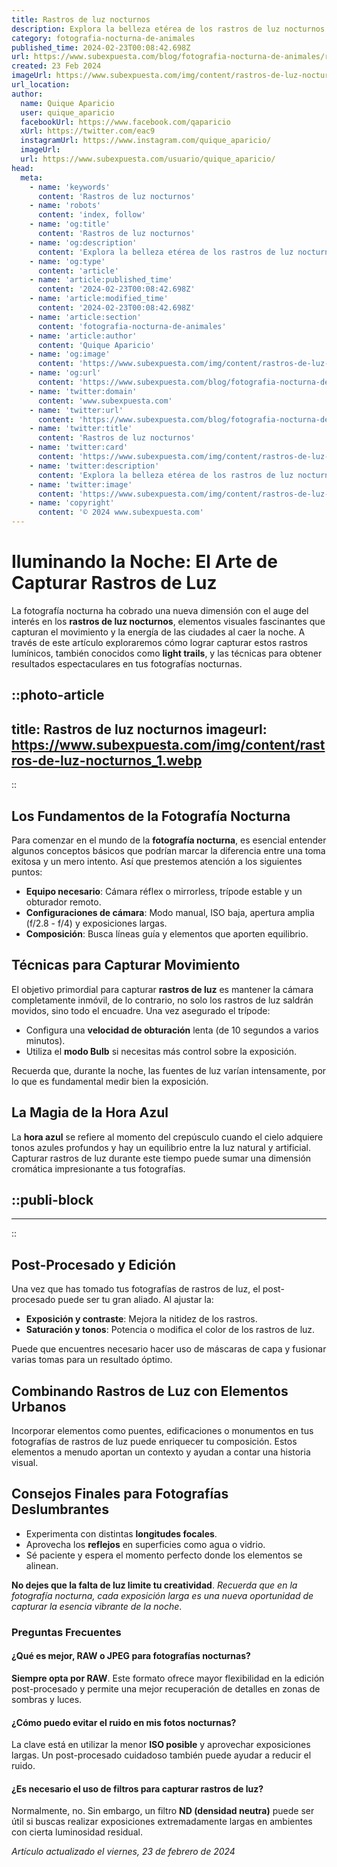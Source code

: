 ```yaml
---
title: Rastros de luz nocturnos
description: Explora la belleza etérea de los rastros de luz nocturnos con nuestras guías y consejos expertos. Vive la magia de la fotografía nocturna.
category: fotografia-nocturna-de-animales
published_time: 2024-02-23T00:08:42.698Z
url: https://www.subexpuesta.com/blog/fotografia-nocturna-de-animales/rastros-de-luz-nocturnos
created: 23 Feb 2024
imageUrl: https://www.subexpuesta.com/img/content/rastros-de-luz-nocturnos_1.webp
url_location:
author:
  name: Quique Aparicio
  user: quique_aparicio
  facebookUrl: https://www.facebook.com/qaparicio
  xUrl: https://twitter.com/eac9
  instagramUrl: https://www.instagram.com/quique_aparicio/
  imageUrl: 
  url: https://www.subexpuesta.com/usuario/quique_aparicio/
head:
  meta:
    - name: 'keywords'
      content: 'Rastros de luz nocturnos'
    - name: 'robots'
      content: 'index, follow'
    - name: 'og:title'
      content: 'Rastros de luz nocturnos'
    - name: 'og:description'
      content: 'Explora la belleza etérea de los rastros de luz nocturnos con nuestras guías y consejos expertos. Vive la magia de la fotografía nocturna.'
    - name: 'og:type'
      content: 'article'
    - name: 'article:published_time'
      content: '2024-02-23T00:08:42.698Z'
    - name: 'article:modified_time'
      content: '2024-02-23T00:08:42.698Z'
    - name: 'article:section'
      content: 'fotografia-nocturna-de-animales'
    - name: 'article:author'
      content: 'Quique Aparicio'
    - name: 'og:image'
      content: 'https://www.subexpuesta.com/img/content/rastros-de-luz-nocturnos_1.webp'
    - name: 'og:url'
      content: 'https://www.subexpuesta.com/blog/fotografia-nocturna-de-animales/rastros-de-luz-nocturnos'
    - name: 'twitter:domain'
      content: 'www.subexpuesta.com'
    - name: 'twitter:url'
      content: 'https://www.subexpuesta.com/blog/fotografia-nocturna-de-animales/rastros-de-luz-nocturnos'
    - name: 'twitter:title'
      content: 'Rastros de luz nocturnos'
    - name: 'twitter:card'
      content: 'https://www.subexpuesta.com/img/content/rastros-de-luz-nocturnos_1.webp'
    - name: 'twitter:description'
      content: 'Explora la belleza etérea de los rastros de luz nocturnos con nuestras guías y consejos expertos. Vive la magia de la fotografía nocturna.'
    - name: 'twitter:image'
      content: 'https://www.subexpuesta.com/img/content/rastros-de-luz-nocturnos_1.webp'
    - name: 'copyright'
      content: '© 2024 www.subexpuesta.com'
---
```

# Iluminando la Noche: El Arte de Capturar Rastros de Luz

La fotografía nocturna ha cobrado una nueva dimensión con el auge del interés en los **rastros de luz nocturnos**, elementos visuales fascinantes que capturan el movimiento y la energía de las ciudades al caer la noche. A través de este artículo exploraremos cómo lograr capturar estos rastros lumínicos, también conocidos como **light trails**, y las técnicas para obtener resultados espectaculares en tus fotografías nocturnas.


::photo-article
---
title: Rastros de luz nocturnos
imageurl: https://www.subexpuesta.com/img/content/rastros-de-luz-nocturnos_1.webp
---
::


## Los Fundamentos de la Fotografía Nocturna

Para comenzar en el mundo de la **fotografía nocturna**, es esencial entender algunos conceptos básicos que podrían marcar la diferencia entre una toma exitosa y un mero intento. Así que prestemos atención a los siguientes puntos:

- **Equipo necesario**: Cámara réflex o mirrorless, trípode estable y un obturador remoto.
- **Configuraciones de cámara**: Modo manual, ISO baja, apertura amplia (f/2.8 - f/4) y exposiciones largas.
- **Composición**: Busca líneas guía y elementos que aporten equilibrio.

## Técnicas para Capturar Movimiento

El objetivo primordial para capturar **rastros de luz** es mantener la cámara completamente inmóvil, de lo contrario, no solo los rastros de luz saldrán movidos, sino todo el encuadre. Una vez asegurado el trípode:

- Configura una **velocidad de obturación** lenta (de 10 segundos a varios minutos).
- Utiliza el **modo Bulb** si necesitas más control sobre la exposición.

Recuerda que, durante la noche, las fuentes de luz varían intensamente, por lo que es fundamental medir bien la exposición.

## La Magia de la Hora Azul

La **hora azul** se refiere al momento del crepúsculo cuando el cielo adquiere tonos azules profundos y hay un equilibrio entre la luz natural y artificial. Capturar rastros de luz durante este tiempo puede sumar una dimensión cromática impresionante a tus fotografías.


  ::publi-block
  ---
  ---
  ::
  
  
## Post-Procesado y Edición

Una vez que has tomado tus fotografías de rastros de luz, el post-procesado puede ser tu gran aliado. Al ajustar la:

- **Exposición y contraste**: Mejora la nitidez de los rastros.
- **Saturación y tonos**: Potencia o modifica el color de los rastros de luz.

Puede que encuentres necesario hacer uso de máscaras de capa y fusionar varias tomas para un resultado óptimo.

## Combinando Rastros de Luz con Elementos Urbanos

Incorporar elementos como puentes, edificaciones o monumentos en tus fotografías de rastros de luz puede enriquecer tu composición. Estos elementos a menudo aportan un contexto y ayudan a contar una historia visual.

## Consejos Finales para Fotografías Deslumbrantes

- Experimenta con distintas **longitudes focales**.
- Aprovecha los **reflejos** en superficies como agua o vidrio.
- Sé paciente y espera el momento perfecto donde los elementos se alinean.

**No dejes que la falta de luz limite tu creatividad**. *Recuerda que en la fotografía nocturna, cada exposición larga es una nueva oportunidad de capturar la esencia vibrante de la noche*.

### Preguntas Frecuentes

#### ¿Qué es mejor, RAW o JPEG para fotografías nocturnas?

**Siempre opta por RAW**. Este formato ofrece mayor flexibilidad en la edición post-procesado y permite una mejor recuperación de detalles en zonas de sombras y luces.

#### ¿Cómo puedo evitar el ruido en mis fotos nocturnas?

La clave está en utilizar la menor **ISO posible** y aprovechar exposiciones largas. Un post-procesado cuidadoso también puede ayudar a reducir el ruido.

#### ¿Es necesario el uso de filtros para capturar rastros de luz?

Normalmente, no. Sin embargo, un filtro **ND (densidad neutra)** puede ser útil si buscas realizar exposiciones extremadamente largas en ambientes con cierta luminosidad residual.

_Artículo actualizado el viernes, 23 de febrero de 2024_